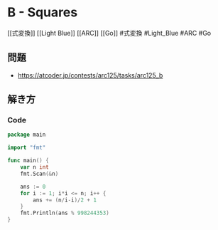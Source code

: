 # B - Squares
[[式変換]] [[Light Blue]] [[ARC]] [[Go]]
#式変換 #Light_Blue #ARC #Go 

## 問題
- https://atcoder.jp/contests/arc125/tasks/arc125_b

## 解き方
### Code
```go
package main

import "fmt"

func main() {
	var n int
	fmt.Scan(&n)

	ans := 0
	for i := 1; i*i <= n; i++ {
		ans += (n/i-i)/2 + 1
	}
	fmt.Println(ans % 998244353)
}
```